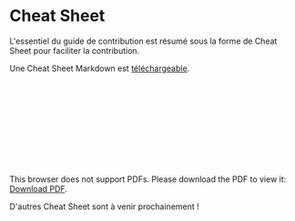 # Cheat Sheet
<!-- SPDX-License-Identifier: MPL-2.0 -->

L'essentiel du guide de contribution est résumé sous la forme de Cheat Sheet pour faciliter la contribution. 

Une Cheat Sheet Markdown est [téléchargeable](../../files/images/tutoriel_gitlab/2020-03-30_HDH_Cheatsheet-markdown_MLP-2.0.pdf).

<object data="../files/images/tutoriel_gitlab/2020-03-30_HDH_Cheatsheet-markdown_MLP-2.0.pdf" type="application/pdf" width="750px" height="750px">
    <embed src="../files/images/tutoriel_gitlab/2020-03-30_HDH_Cheatsheet-markdown_MLP-2.0.pdf" type="application/pdf">
        <p>This browser does not support PDFs. Please download the PDF to view it: <a href="../files/images/tutoriel_gitlab/2020-03-30_HDH_Cheatsheet-markdown_MLP-2.0.pdf">Download PDF</a>.</p>
    </embed>
</object>


D'autres Cheat Sheet sont à venir prochainement !